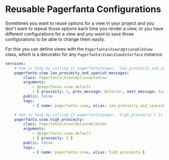 # Reusable Pagerfanta Configurations

Sometimes you want to reuse options for a view in your project and you don't want to repeat those options each time you render a view, or you have different configurations for a view and you want to save those configurations to be able to change them easily.

For this you can define views with the `Pagerfanta\View\OptionableView` class, which is a decorator for any `Pagerfanta\View\ViewInterface` instance.

```yaml
services:
    # Use in Twig by calling {{ pagerfanta(pager, 'low_proximity_and_spanish_messages') }}
    pagerfanta.view.low_proximity_and_spanish_messages:
        class: Pagerfanta\View\OptionableView
        arguments:
            - @pagerfanta.view.default
            - { proximity: 2, prev_message: Anterior, next_message: Siguiente }
        public: false
        tags:
            - { name: pagerfanta.view, alias: low_proximity_and_spanish_messages }

    # Use in Twig by calling {{ pagerfanta(pager, 'high_proximity') }}
    pagerfanta.view.high_proximity:
        class: Pagerfanta\View\OptionableView
        arguments:
            - @pagerfanta.view.default
            - { proximity: 5 }
        public: false
        tags:
            - { name: pagerfanta.view, alias: high_proximity }
```
